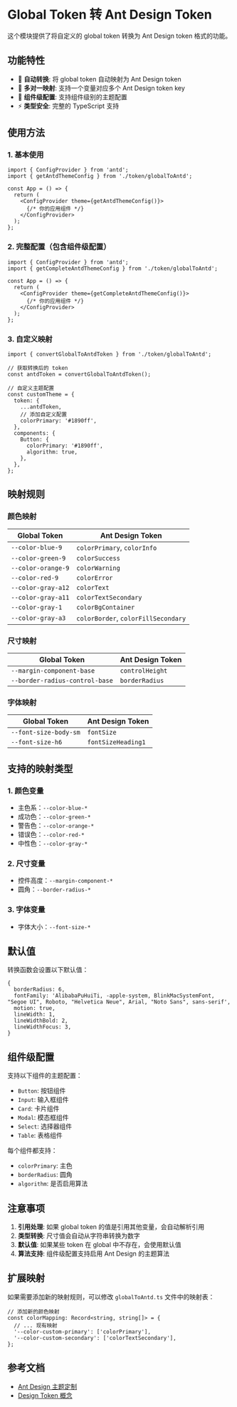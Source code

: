 # Global Token 转 Ant Design Token

这个模块提供了将自定义的 global token 转换为 Ant Design token 格式的功能。

## 功能特性

- 🔄 **自动转换**: 将 global token 自动映射为 Ant Design token
- 🎨 **多对一映射**: 支持一个变量对应多个 Ant Design token key
- 🧩 **组件级配置**: 支持组件级别的主题配置
- ⚡ **类型安全**: 完整的 TypeScript 支持

## 使用方法

### 1. 基本使用

```tsx
import { ConfigProvider } from 'antd';
import { getAntdThemeConfig } from './token/globalToAntd';

const App = () => {
  return (
    <ConfigProvider theme={getAntdThemeConfig()}>
      {/* 你的应用组件 */}
    </ConfigProvider>
  );
};
```

### 2. 完整配置（包含组件级配置）

```tsx
import { ConfigProvider } from 'antd';
import { getCompleteAntdThemeConfig } from './token/globalToAntd';

const App = () => {
  return (
    <ConfigProvider theme={getCompleteAntdThemeConfig()}>
      {/* 你的应用组件 */}
    </ConfigProvider>
  );
};
```

### 3. 自定义映射

```tsx
import { convertGlobalToAntdToken } from './token/globalToAntd';

// 获取转换后的 token
const antdToken = convertGlobalToAntdToken();

// 自定义主题配置
const customTheme = {
  token: {
    ...antdToken,
    // 添加自定义配置
    colorPrimary: '#1890ff',
  },
  components: {
    Button: {
      colorPrimary: '#1890ff',
      algorithm: true,
    },
  },
};
```

## 映射规则

### 颜色映射

| Global Token       | Ant Design Token                    |
| ------------------ | ----------------------------------- |
| `--color-blue-9`   | `colorPrimary`, `colorInfo`         |
| `--color-green-9`  | `colorSuccess`                      |
| `--color-orange-9` | `colorWarning`                      |
| `--color-red-9`    | `colorError`                        |
| `--color-gray-a12` | `colorText`                         |
| `--color-gray-a11` | `colorTextSecondary`                |
| `--color-gray-1`   | `colorBgContainer`                  |
| `--color-gray-a3`  | `colorBorder`, `colorFillSecondary` |

### 尺寸映射

| Global Token                   | Ant Design Token |
| ------------------------------ | ---------------- |
| `--margin-component-base`      | `controlHeight`  |
| `--border-radius-control-base` | `borderRadius`   |

### 字体映射

| Global Token          | Ant Design Token   |
| --------------------- | ------------------ |
| `--font-size-body-sm` | `fontSize`         |
| `--font-size-h6`      | `fontSizeHeading1` |

## 支持的映射类型

### 1. 颜色变量

- 主色系：`--color-blue-*`
- 成功色：`--color-green-*`
- 警告色：`--color-orange-*`
- 错误色：`--color-red-*`
- 中性色：`--color-gray-*`

### 2. 尺寸变量

- 控件高度：`--margin-component-*`
- 圆角：`--border-radius-*`

### 3. 字体变量

- 字体大小：`--font-size-*`

## 默认值

转换函数会设置以下默认值：

```tsx
{
  borderRadius: 6,
  fontFamily: 'AlibabaPuHuiTi, -apple-system, BlinkMacSystemFont, "Segoe UI", Roboto, "Helvetica Neue", Arial, "Noto Sans", sans-serif',
  motion: true,
  lineWidth: 1,
  lineWidthBold: 2,
  lineWidthFocus: 3,
}
```

## 组件级配置

支持以下组件的主题配置：

- `Button`: 按钮组件
- `Input`: 输入框组件
- `Card`: 卡片组件
- `Modal`: 模态框组件
- `Select`: 选择器组件
- `Table`: 表格组件

每个组件都支持：

- `colorPrimary`: 主色
- `borderRadius`: 圆角
- `algorithm`: 是否启用算法

## 注意事项

1. **引用处理**: 如果 global token 的值是引用其他变量，会自动解析引用
2. **类型转换**: 尺寸值会自动从字符串转换为数字
3. **默认值**: 如果某些 token 在 global 中不存在，会使用默认值
4. **算法支持**: 组件级配置支持启用 Ant Design 的主题算法

## 扩展映射

如果需要添加新的映射规则，可以修改 `globalToAntd.ts` 文件中的映射表：

```tsx
// 添加新的颜色映射
const colorMapping: Record<string, string[]> = {
  // ... 现有映射
  '--color-custom-primary': ['colorPrimary'],
  '--color-custom-secondary': ['colorTextSecondary'],
};
```

## 参考文档

- [Ant Design 主题定制](https://ant-design.antgroup.com/docs/react/customize-theme-cn#seedtoken)
- [Design Token 概念](https://ant-design.antgroup.com/docs/react/customize-theme-cn#基本概念)

